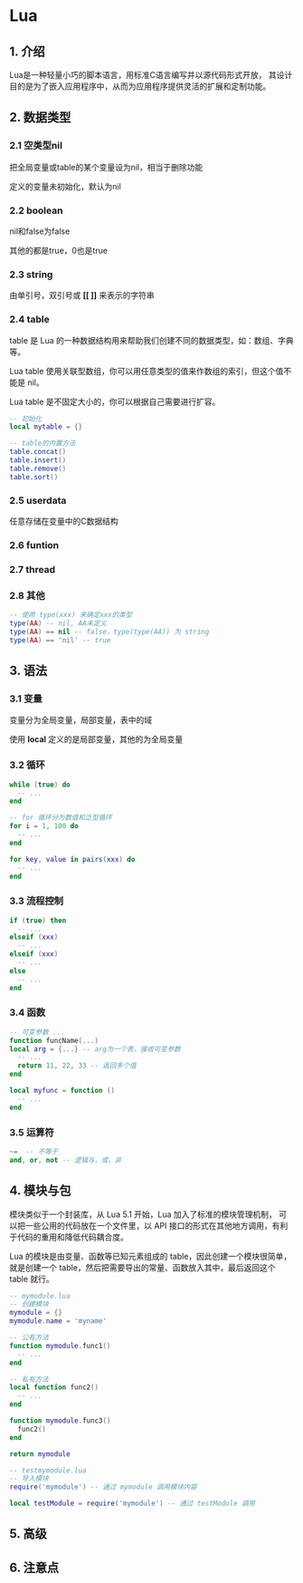 # Lua

## 1. 介绍

Lua是一种轻量小巧的脚本语言，用标准C语言编写并以源代码形式开放，
其设计目的是为了嵌入应用程序中，从而为应用程序提供灵活的扩展和定制功能。

## 2. 数据类型

### 2.1 空类型nil

把全局变量或table的某个变量设为nil，相当于删除功能

定义的变量未初始化，默认为nil

### 2.2 boolean

nil和false为false

其他的都是true，0也是true

### 2.3 string

由单引号，双引号或 **[[ ]]** 来表示的字符串

### 2.4 table

table 是 Lua 的一种数据结构用来帮助我们创建不同的数据类型，如：数组、字典等。

Lua table 使用关联型数组，你可以用任意类型的值来作数组的索引，但这个值不能是 nil。

Lua table 是不固定大小的，你可以根据自己需要进行扩容。

```lua
-- 初始化
local mytable = {}

-- table的内置方法
table.concat()
table.insert()
table.remove()
table.sort()
```

### 2.5 userdata

任意存储在变量中的C数据结构

### 2.6 funtion

### 2.7 thread

### 2.8 其他

```lua
-- 使用 type(xxx) 来确定xxx的类型
type(AA) -- nil, AA未定义
type(AA) == nil -- false，type(type(AA)) 为 string
type(AA) == 'nil' -- true
```

## 3. 语法

### 3.1 变量

变量分为全局变量，局部变量，表中的域

使用 **local** 定义的是局部变量，其他的为全局变量

### 3.2 循环

```lua
while (true) do
  -- ...
end

-- for 循环分为数值和泛型循环
for i = 1, 100 do
  -- ...
end

for key, value in pairs(xxx) do
  -- ...
end
```

### 3.3 流程控制

```lua
if (true) then
  -- ...
elseif (xxx)
  -- ...
elseif (xxx)
  -- ...
else
  -- ...
end
```

### 3.4 函数

```lua
-- 可变参数 ...
function funcName(...)
local arg = {...} -- arg为一个表，接收可变参数
  -- ...
  return 11, 22, 33 -- 返回多个值
end

local myfunc = function ()
  -- ...
end
```

### 3.5 运算符

```lua
~=  -- 不等于
and, or, not -- 逻辑与，或，非
```

## 4. 模块与包

模块类似于一个封装库，从 Lua 5.1 开始，Lua 加入了标准的模块管理机制，
可以把一些公用的代码放在一个文件里，以 API 接口的形式在其他地方调用，有利于代码的重用和降低代码耦合度。

Lua 的模块是由变量、函数等已知元素组成的 table，因此创建一个模块很简单，就是创建一个 table，然后把需要导出的常量、函数放入其中，最后返回这个 table 就行。

```lua
-- mymodule.lua
-- 创建模块
mymodule = {}
mymodule.name = 'myname'

-- 公有方法
function mymodule.func1()
  -- ...
end

-- 私有方法
local function func2()
  -- ...
end

function mymodule.func3()
  func2()
end

return mymodule

-- testmymodule.lua
-- 导入模块
require('mymodule') -- 通过 mymodule 调用模块内容

local testModule = require('mymodule') -- 通过 testModule 调用
```

## 5. 高级

## 6. 注意点
